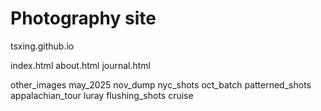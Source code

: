 # Photography site
tsxing.github.io

index.html
about.html
journal.html

other_images
    may_2025
    nov_dump
    nyc_shots
    oct_batch
    patterned_shots
    appalachian_tour
    luray
    flushing_shots
    cruise 
